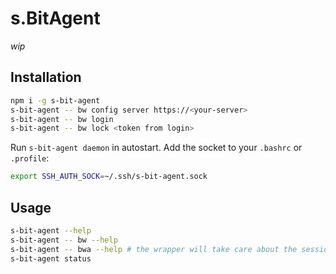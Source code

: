 # s.BitAgent

*wip*

## Installation

```bash
npm i -g s-bit-agent
s-bit-agent -- bw config server https://<your-server>
s-bit-agent -- bw login
s-bit-agent -- bw lock <token from login>
```

Run `s-bit-agent daemon` in autostart.
Add the socket to your `.bashrc` or `.profile`:
```bash
export SSH_AUTH_SOCK=~/.ssh/s-bit-agent.sock
```

## Usage

```bash
s-bit-agent --help
s-bit-agent -- bw --help
s-bit-agent -- bwa --help # the wrapper will take care about the session creation
s-bit-agent status
```
